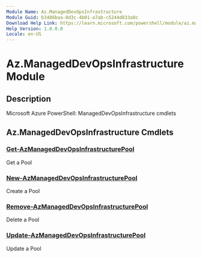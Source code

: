 ```yaml
---
Module Name: Az.ManagedDevOpsInfrastructure
Module Guid: b3486baa-0d3c-4b01-a7ab-c5244d833a0c
Download Help Link: https://learn.microsoft.com/powershell/module/az.manageddevopsinfrastructure
Help Version: 1.0.0.0
Locale: en-US
---
```


# Az.ManagedDevOpsInfrastructure Module
## Description
Microsoft Azure PowerShell: ManagedDevOpsInfrastructure cmdlets

## Az.ManagedDevOpsInfrastructure Cmdlets
### [Get-AzManagedDevOpsInfrastructurePool](Get-AzManagedDevOpsInfrastructurePool.md)
Get a Pool

### [New-AzManagedDevOpsInfrastructurePool](New-AzManagedDevOpsInfrastructurePool.md)
Create a Pool

### [Remove-AzManagedDevOpsInfrastructurePool](Remove-AzManagedDevOpsInfrastructurePool.md)
Delete a Pool

### [Update-AzManagedDevOpsInfrastructurePool](Update-AzManagedDevOpsInfrastructurePool.md)
Update a Pool


